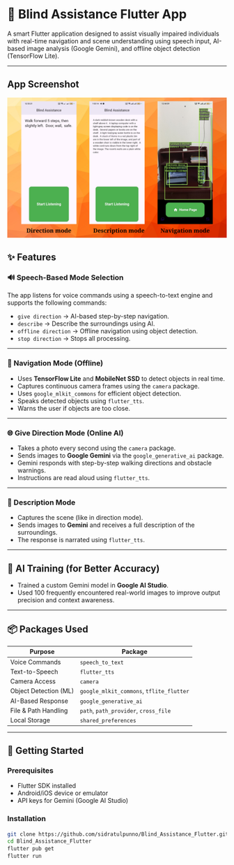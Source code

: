 # 🦯 Blind Assistance Flutter App

A smart Flutter application designed to assist visually impaired individuals with real-time
navigation and scene understanding using speech input, AI-based image analysis (Google Gemini), and
offline object detection (TensorFlow Lite).

---

## App Screenshot

![App Screenshot](https://github.com/sidratulpunno/Blind_Assistance/blob/main/assets/images/app%20screenshot.png?raw=true)

## ✨ Features

### 🔊 Speech-Based Mode Selection

The app listens for voice commands using a speech-to-text engine and supports the following
commands:

- `give direction` → AI-based step-by-step navigation.
- `describe` → Describe the surroundings using AI.
- `offline direction` → Offline navigation using object detection.
- `stop direction` → Stops all processing.

---

### 🧭 Navigation Mode (Offline)

- Uses **TensorFlow Lite** and **MobileNet SSD** to detect objects in real time.
- Captures continuous camera frames using the `camera` package.
- Uses `google_mlkit_commons` for efficient object detection.
- Speaks detected objects using `flutter_tts`.
- Warns the user if objects are too close.

---

### 🌐 Give Direction Mode (Online AI)

- Takes a photo every second using the `camera` package.
- Sends images to **Google Gemini** via the `google_generative_ai` package.
- Gemini responds with step-by-step walking directions and obstacle warnings.
- Instructions are read aloud using `flutter_tts`.

---

### 📝 Description Mode

- Captures the scene (like in direction mode).
- Sends images to **Gemini** and receives a full description of the surroundings.
- The response is narrated using `flutter_tts`.

---

## 🧠 AI Training (for Better Accuracy)

- Trained a custom Gemini model in **Google AI Studio**.
- Used 100 frequently encountered real-world images to improve output precision and context
  awareness.

---

## 📦 Packages Used

| Purpose               | Package                                  |
|-----------------------|------------------------------------------|
| Voice Commands        | `speech_to_text`                         |
| Text-to-Speech        | `flutter_tts`                            |
| Camera Access         | `camera`                                 |
| Object Detection (ML) | `google_mlkit_commons`, `tflite_flutter` |
| AI-Based Response     | `google_generative_ai`                   |
| File & Path Handling  | `path`, `path_provider`, `cross_file`    |
| Local Storage         | `shared_preferences`                     |

---

## 🚀 Getting Started

### Prerequisites

- Flutter SDK installed
- Android/iOS device or emulator
- API keys for Gemini (Google AI Studio)

### Installation

```bash
git clone https://github.com/sidratulpunno/Blind_Assistance_Flutter.git
cd Blind_Assistance_Flutter
flutter pub get
flutter run
